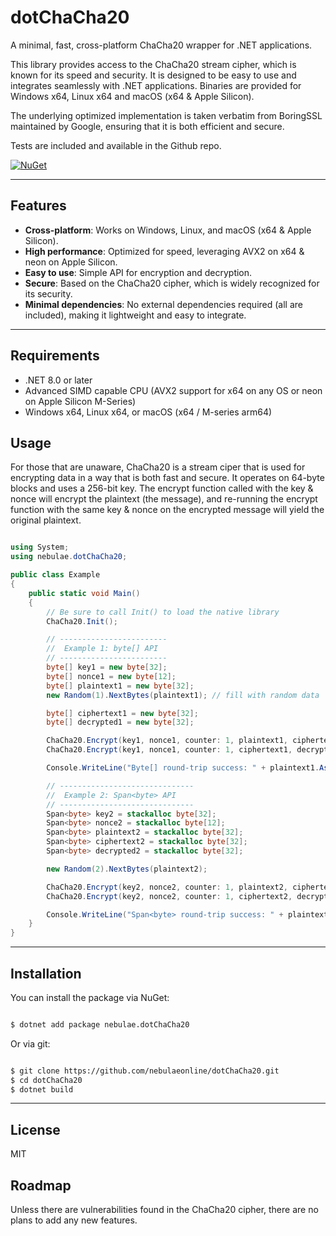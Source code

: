 # dotChaCha20

A minimal, fast, cross-platform ChaCha20 wrapper for .NET applications.

This library provides access to the ChaCha20 stream cipher, which is known for its speed and security. It is designed to be easy to use and integrates seamlessly with .NET applications. Binaries are provided for Windows x64, Linux x64 and macOS (x64 & Apple Silicon).

The underlying optimized implementation is taken verbatim from BoringSSL maintained by Google, ensuring that it is both efficient and secure.

Tests are included and available in the Github repo.

[![NuGet](https://img.shields.io/nuget/v/nebulae.dotChaCha20.svg)](https://www.nuget.org/packages/nebulae.dotChaCha20)

---

## Features

- **Cross-platform**: Works on Windows, Linux, and macOS (x64 & Apple Silicon).
- **High performance**: Optimized for speed, leveraging AVX2 on x64 & neon on Apple Silicon.
- **Easy to use**: Simple API for encryption and decryption.
- **Secure**: Based on the ChaCha20 cipher, which is widely recognized for its security.
- **Minimal dependencies**: No external dependencies required (all are included), making it lightweight and easy to integrate.

---

## Requirements

- .NET 8.0 or later
- Advanced SIMD capable CPU (AVX2 support for x64 on any OS or neon on Apple Silicon M-Series)
- Windows x64, Linux x64, or macOS (x64 / M-series arm64)

## Usage

For those that are unaware, ChaCha20 is a stream ciper that is used for encrypting data in a way that is both fast and secure. It operates on 64-byte blocks and uses a 256-bit key. The encrypt function called with the key & nonce will encrypt the plaintext (the message), and re-running the encrypt function with the same key & nonce on the encrypted message will yield the original plaintext.

```csharp

using System;
using nebulae.dotChaCha20;

public class Example
{
    public static void Main()
    {
        // Be sure to call Init() to load the native library
        ChaCha20.Init();

        // ------------------------
        //  Example 1: byte[] API
        // ------------------------
        byte[] key1 = new byte[32];
        byte[] nonce1 = new byte[12];
        byte[] plaintext1 = new byte[32];
        new Random(1).NextBytes(plaintext1); // fill with random data

        byte[] ciphertext1 = new byte[32];
        byte[] decrypted1 = new byte[32];

        ChaCha20.Encrypt(key1, nonce1, counter: 1, plaintext1, ciphertext1);
        ChaCha20.Encrypt(key1, nonce1, counter: 1, ciphertext1, decrypted1);

        Console.WriteLine("Byte[] round-trip success: " + plaintext1.AsSpan().SequenceEqual(decrypted1));

        // ------------------------------
        //  Example 2: Span<byte> API
        // ------------------------------
        Span<byte> key2 = stackalloc byte[32];
        Span<byte> nonce2 = stackalloc byte[12];
        Span<byte> plaintext2 = stackalloc byte[32];
        Span<byte> ciphertext2 = stackalloc byte[32];
        Span<byte> decrypted2 = stackalloc byte[32];

        new Random(2).NextBytes(plaintext2);

        ChaCha20.Encrypt(key2, nonce2, counter: 1, plaintext2, ciphertext2);
        ChaCha20.Encrypt(key2, nonce2, counter: 1, ciphertext2, decrypted2);

        Console.WriteLine("Span<byte> round-trip success: " + plaintext2.SequenceEqual(decrypted2));
    }
}

```

---

## Installation

You can install the package via NuGet:

```bash

$ dotnet add package nebulae.dotChaCha20

```

Or via git:

```bash

$ git clone https://github.com/nebulaeonline/dotChaCha20.git
$ cd dotChaCha20
$ dotnet build

```

---

## License

MIT

## Roadmap

Unless there are vulnerabilities found in the ChaCha20 cipher, there are no plans to add any new features.